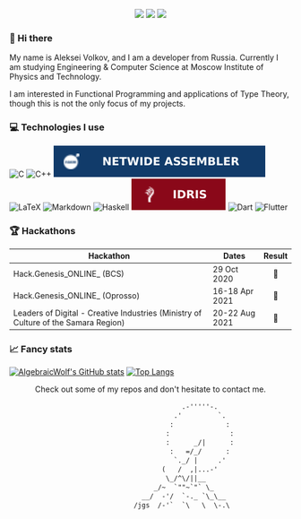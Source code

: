 <p align="center">
  <a href="https://vk.com/algebraicwolf">
    <img src="https://img.icons8.com/material/50/7EA5CE/vk-circled.png"/></a>
  
  <a href="https://t.me/AlgebraicWolf/">
    <img src="https://img.icons8.com/material/50/7EA5CE/telegram-app.png"/></a>
  
  <a href="mailto:aleksei.al.volkov@gmail.com">
    <img src="https://img.icons8.com/material/50/7EA5CE/mail.png"/></a>
</p>

### 👋 Hi there
My name is Aleksei Volkov, and I am a developer from Russia. Currently I am studying Engineering & Computer Science at Moscow Institute of Physics and Technology.

I am interested in Functional Programming and applications of Type Theory, though this is not the only focus of my projects.

### 💻 Technologies I use
![C](https://img.shields.io/badge/c-%2300599C.svg?style=for-the-badge&logo=c&logoColor=white)
![C++](https://img.shields.io/badge/c++-%2300599C.svg?style=for-the-badge&logo=c%2B%2B&logoColor=white)
![nasm](img/NASM.svg)
![LaTeX](https://img.shields.io/badge/latex-%23008080.svg?style=for-the-badge&logo=latex&logoColor=white)
![Markdown](https://img.shields.io/badge/markdown-%23000000.svg?style=for-the-badge&logo=markdown&logoColor=white)
![Haskell](https://img.shields.io/static/v1?style=for-the-badge&message=Haskell&color=5D4F85&logo=Haskell&logoColor=white&label=)
![Idris](img/IDRIS.svg)
![Dart](https://img.shields.io/badge/dart-%230175C2.svg?style=for-the-badge&logo=dart&logoColor=white)
![Flutter](https://img.shields.io/static/v1?style=for-the-badge&message=Flutter&color=02569B&logo=Flutter&logoColor=FFFFFF&label=)

### 🏆 Hackathons
| Hackathon | Dates | Result |
|-----------|-------|:------:|
| Hack.Genesis_ONLINE_ (BCS) | 29 Oct 2020 | 🥇 |
| Hack.Genesis_ONLINE_ (Oprosso) | 16-18 Apr 2021| 🥇 |
| Leaders of Digital - Creative Industries (Ministry of Culture of the Samara Region) | 20-22 Aug 2021 | 🥇 |

### 📈 Fancy stats 
[![AlgebraicWolf's GitHub stats](https://github-readme-stats.vercel.app/api?username=AlgebraicWolf&show_icons=true&theme=radical)](https://github.com/anuraghazra/github-readme-stats)
[![Top Langs](https://github-readme-stats.vercel.app/api/top-langs/?username=AlgebraicWolf&theme=radical&langs_count=8&layout=compact&hide=CMake,Makefile,TeX,HTML,CSS,JavaScript)](https://github.com/anuraghazra/github-readme-stats)

<p align="center">
  Check out some of my repos and don't hesitate to contact me.
  
  ```
                                             .-'''''-.
                                           .'         `.
                                          :             :
                                         :               :
                                         :      _/|      :
                                          :   =/_/      :
                                           `._/ |     .'
                                        (   /  ,|...-'
                                         \_/^\/||__
                                      _/~  `""~`"` \_
                                   __/  -'/  `-._ `\_\__
                                 /jgs  /-'`  `\   \  \-.\
  ```
</p>
<!--
**AlgebraicWolf/AlgebraicWolf** is a ✨ _special_ ✨ repository because its `README.md` (this file) appears on your GitHub profile.

Here are some ideas to get you started:

- 🔭 I’m currently working on ...
- 🌱 I’m currently learning ...
- 👯 I’m looking to collaborate on ...
- 🤔 I’m looking for help with ...
- 💬 Ask me about ...
- 📫 How to reach me: ...
- 😄 Pronouns: ...
- ⚡ Fun fact: ...
-->
